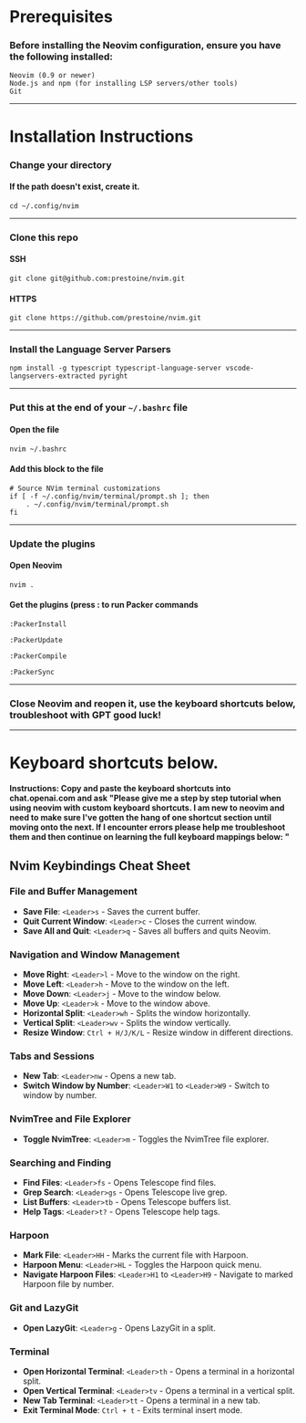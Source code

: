 # Prerequisites
### Before installing the Neovim configuration, ensure you have the following installed:
```
Neovim (0.9 or newer)
Node.js and npm (for installing LSP servers/other tools)
Git 
```
*** 

# Installation Instructions

### Change your directory
#### If the path doesn't exist, create it.
```
cd ~/.config/nvim
```
***

### Clone this repo
#### SSH
```
git clone git@github.com:prestoine/nvim.git
```
#### HTTPS
```
git clone https://github.com/prestoine/nvim.git
```
***

### Install the Language Server Parsers
```
npm install -g typescript typescript-language-server vscode-langservers-extracted pyright
```
***

### Put this at the end of your `~/.bashrc` file
#### Open the file
```
nvim ~/.bashrc
```
#### Add this block to the file
```
# Source NVim terminal customizations
if [ -f ~/.config/nvim/terminal/prompt.sh ]; then
    . ~/.config/nvim/terminal/prompt.sh
fi
```
***

### Update the plugins
#### Open Neovim
```
nvim .
```
#### Get the plugins (press : to run Packer commands
```
:PackerInstall
```
```
:PackerUpdate
```
```
:PackerCompile
```
```
:PackerSync
```
***

### Close Neovim and reopen it, use the keyboard shortcuts below, troubleshoot with GPT good luck!
***

# Keyboard shortcuts below.

#### Instructions: Copy and paste the keyboard shortcuts into chat.openai.com and ask "Please give me a step by step tutorial when using neovim with custom keyboard shortcuts. I am new to neovim and need to make sure I've gotten the hang of one shortcut section until moving onto the next. If I encounter errors please help me troubleshoot them and then continue on learning the full keyboard mappings below: "

## Nvim Keybindings Cheat Sheet

### File and Buffer Management
- **Save File**: `<Leader>s` - Saves the current buffer.
- **Quit Current Window**: `<Leader>c` - Closes the current window.
- **Save All and Quit**: `<Leader>q` - Saves all buffers and quits Neovim.

### Navigation and Window Management
- **Move Right**: `<Leader>l` - Move to the window on the right.
- **Move Left**: `<Leader>h` - Move to the window on the left.
- **Move Down**: `<Leader>j` - Move to the window below.
- **Move Up**: `<Leader>k` - Move to the window above.
- **Horizontal Split**: `<Leader>wh` - Splits the window horizontally.
- **Vertical Split**: `<Leader>wv` - Splits the window vertically.
- **Resize Window**: `Ctrl + H/J/K/L` - Resize window in different directions.

### Tabs and Sessions
- **New Tab**: `<Leader>nw` - Opens a new tab.
- **Switch Window by Number**: `<Leader>W1` to `<Leader>W9` - Switch to window by number.

### NvimTree and File Explorer
- **Toggle NvimTree**: `<Leader>m` - Toggles the NvimTree file explorer.

### Searching and Finding
- **Find Files**: `<Leader>fs` - Opens Telescope find files.
- **Grep Search**: `<Leader>gs` - Opens Telescope live grep.
- **List Buffers**: `<Leader>tb` - Opens Telescope buffers list.
- **Help Tags**: `<Leader>t?` - Opens Telescope help tags.

### Harpoon
- **Mark File**: `<Leader>HH` - Marks the current file with Harpoon.
- **Harpoon Menu**: `<Leader>HL` - Toggles the Harpoon quick menu.
- **Navigate Harpoon Files**: `<Leader>H1` to `<Leader>H9` - Navigate to marked Harpoon file by number.

### Git and LazyGit
- **Open LazyGit**: `<Leader>g` - Opens LazyGit in a split.

### Terminal
- **Open Horizontal Terminal**: `<Leader>th` - Opens a terminal in a horizontal split.
- **Open Vertical Terminal**: `<Leader>tv` - Opens a terminal in a vertical split.
- **New Tab Terminal**: `<Leader>tt` - Opens a terminal in a new tab.
- **Exit Terminal Mode**: `Ctrl + t` - Exits terminal insert mode.

